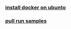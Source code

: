 ### [install docker on ubunto](./doc/instalUbunto.md)

### [pull run samples](./doc/pullRunSamples.md)
